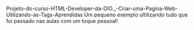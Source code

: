 Projeto-do-curso-HTML-Developer-da-DIO._-Criar-uma-Pagina-Web-Utilizando-as-Tags-Aprendidas
Um pequeno exemplo ultilizando tudo que foi passado nas aulas com um toque pessoal!
